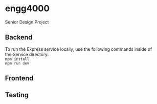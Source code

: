 # engg4000
Senior Design Project

## Backend
To run the Express service locally, use the following commands inside of the Service directory:\
`npm install`\
`npm run dev`

## Frontend

## Testing
